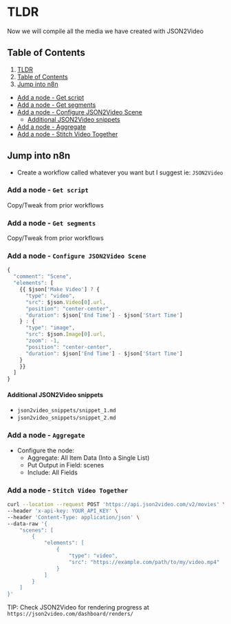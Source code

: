 # TLDR

Now we will compile all the media we have created with JSON2Video

## Table of Contents

1. [TLDR](#tldr)
2. [Table of Contents](#table-of-contents)
3. [Jump into n8n](#jump-into-n8n)
  - [Add a node - Get script](#add-a-node---get-script)
  - [Add a node - Get segments](#add-a-node---get-segments)
  - [Add a node - Configure JSON2Video Scene](#add-a-node---configure-json2video-scene)
    - [Additional JSON2Video snippets](#additional-json2video-snippets)
  - [Add a node - Aggregate](#add-a-node---aggregate)
  - [Add a node - Stitch Video Together](#add-a-node---stitch-video-together)

## Jump into n8n

- Create a workflow called whatever you want but I suggest ie: `JSON2Video`

### Add a node - `Get script`

Copy/Tweak from prior workflows

### Add a node - `Get segments`

Copy/Tweak from prior workflows

### Add a node - `Configure JSON2Video Scene`

```js
{
  "comment": "Scene",
  "elements": [
    {{ $json['Make Video'] ? {
      "type": "video",
      "src": $json.Video[0].url,
      "position": "center-center",
      "duration": $json['End Time'] - $json['Start Time'] 
    } : {
      "type": "image",
      "src": $json.Image[0].url,
      "zoom": -1,
      "position": "center-center",
      "duration": $json['End Time'] - $json['Start Time'] 
    }
    }}
  ]
}
```

#### Additional JSON2Video snippets

- `json2video_snippets/snippet_1.md`
- `json2video_snippets/snippet_2.md`

### Add a node - `Aggregate`

- Configure the node:
  - Aggregate: All Item Data (Into a Single List)
  - Put Output in Field: scenes
  - Include: All Fields

### Add a node - `Stitch Video Together`

```sh
curl --location --request POST 'https://api.json2video.com/v2/movies' \
--header 'x-api-key: YOUR_API_KEY' \
--header 'Content-Type: application/json' \
--data-raw '{
    "scenes": [
        {
            "elements": [
                {
                    "type": "video",
                    "src": "https://example.com/path/to/my/video.mp4"
                }
            ]
        }
    ]
}'
```

TIP: Check JSON2Video for rendering progress at `https://json2video.com/dashboard/renders/`
